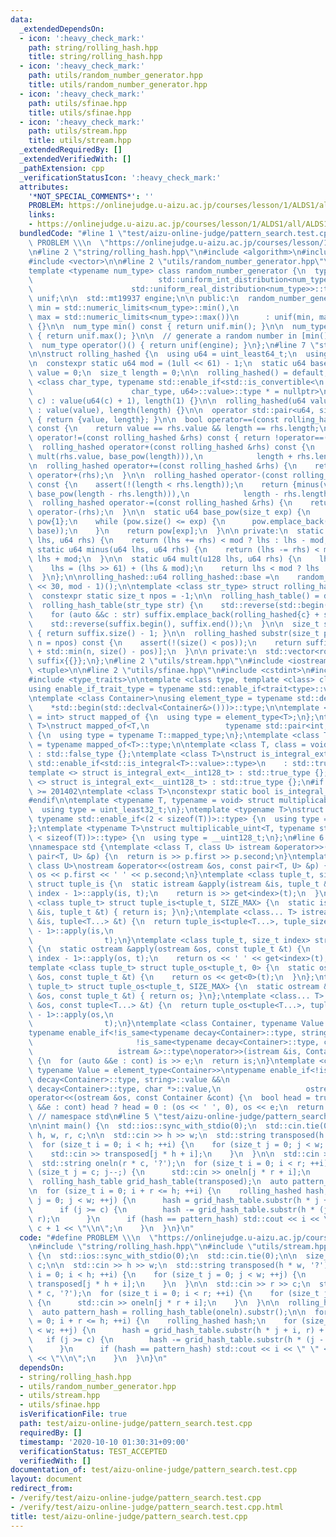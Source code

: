 ```yaml
---
data:
  _extendedDependsOn:
  - icon: ':heavy_check_mark:'
    path: string/rolling_hash.hpp
    title: string/rolling_hash.hpp
  - icon: ':heavy_check_mark:'
    path: utils/random_number_generator.hpp
    title: utils/random_number_generator.hpp
  - icon: ':heavy_check_mark:'
    path: utils/sfinae.hpp
    title: utils/sfinae.hpp
  - icon: ':heavy_check_mark:'
    path: utils/stream.hpp
    title: utils/stream.hpp
  _extendedRequiredBy: []
  _extendedVerifiedWith: []
  _pathExtension: cpp
  _verificationStatusIcon: ':heavy_check_mark:'
  attributes:
    '*NOT_SPECIAL_COMMENTS*': ''
    PROBLEM: https://onlinejudge.u-aizu.ac.jp/courses/lesson/1/ALDS1/all/ALDS1_14_C
    links:
    - https://onlinejudge.u-aizu.ac.jp/courses/lesson/1/ALDS1/all/ALDS1_14_C
  bundledCode: "#line 1 \"test/aizu-online-judge/pattern_search.test.cpp\"\n#define\
    \ PROBLEM \\\n  \"https://onlinejudge.u-aizu.ac.jp/courses/lesson/1/ALDS1/all/ALDS1_14_C\"\
    \n#line 2 \"string/rolling_hash.hpp\"\n#include <algorithm>\n#include <cassert>\n\
    #include <vector>\n\n#line 2 \"utils/random_number_generator.hpp\"\n#include <random>\n\
    template <typename num_type> class random_number_generator {\n  typename std::conditional<std::is_integral<num_type>::value,\n\
    \                            std::uniform_int_distribution<num_type>,\n      \
    \                      std::uniform_real_distribution<num_type>>::type\n     \
    \ unif;\n\n  std::mt19937 engine;\n\n public:\n  random_number_generator(num_type\
    \ min = std::numeric_limits<num_type>::min(),\n                          num_type\
    \ max = std::numeric_limits<num_type>::max())\n      : unif(min, max), engine(std::random_device{}())\
    \ {}\n\n  num_type min() const { return unif.min(); }\n\n  num_type max() const\
    \ { return unif.max(); }\n\n  // generate a random number in [min(), max()].\n\
    \  num_type operator()() { return unif(engine); }\n};\n#line 7 \"string/rolling_hash.hpp\"\
    \n\nstruct rolling_hashed {\n  using u64 = uint_least64_t;\n  using u128 = __uint128_t;\n\
    \n  constexpr static u64 mod = (1ull << 61) - 1;\n  static u64 base;\n\n  u64\
    \ value = 0;\n  size_t length = 0;\n\n  rolling_hashed() = default;\n\n  template\
    \ <class char_type, typename std::enable_if<std::is_convertible<\n           \
    \                      char_type, u64>::value>::type * = nullptr>\n  rolling_hashed(char_type\
    \ c) : value(u64(c) + 1), length(1) {}\n\n  rolling_hashed(u64 value, size_t length)\
    \ : value(value), length(length) {}\n\n  operator std::pair<u64, size_t>() const\
    \ { return {value, length}; }\n\n  bool operator==(const rolling_hashed &rhs)\
    \ const {\n    return value == rhs.value && length == rhs.length;\n  }\n\n  bool\
    \ operator!=(const rolling_hashed &rhs) const { return !operator==(rhs); }\n\n\
    \  rolling_hashed operator+(const rolling_hashed &rhs) const {\n    return {plus(value,\
    \ mult(rhs.value, base_pow(length))),\n            length + rhs.length};\n  }\n\
    \n  rolling_hashed operator+=(const rolling_hashed &rhs) {\n    return *this =\
    \ operator+(rhs);\n  }\n\n  rolling_hashed operator-(const rolling_hashed &rhs)\
    \ const {\n    assert(!(length < rhs.length));\n    return {minus(value, mult(rhs.value,\
    \ base_pow(length - rhs.length))),\n            length - rhs.length};\n  }\n\n\
    \  rolling_hashed operator-=(const rolling_hashed &rhs) {\n    return *this =\
    \ operator-(rhs);\n  }\n\n  static u64 base_pow(size_t exp) {\n    static std::vector<u64>\
    \ pow{1};\n    while (pow.size() <= exp) {\n      pow.emplace_back(mult(pow.back(),\
    \ base));\n    }\n    return pow[exp];\n  }\n\n private:\n  static u64 plus(u64\
    \ lhs, u64 rhs) {\n    return (lhs += rhs) < mod ? lhs : lhs - mod;\n  }\n\n \
    \ static u64 minus(u64 lhs, u64 rhs) {\n    return (lhs -= rhs) < mod ? lhs :\
    \ lhs + mod;\n  }\n\n  static u64 mult(u128 lhs, u64 rhs) {\n    lhs *= rhs;\n\
    \    lhs = (lhs >> 61) + (lhs & mod);\n    return lhs < mod ? lhs : lhs - mod;\n\
    \  }\n};\n\nrolling_hashed::u64 rolling_hashed::base =\n    random_number_generator<u64>(1\
    \ << 30, mod - 1)();\n\ntemplate <class str_type> struct rolling_hash_table {\n\
    \  constexpr static size_t npos = -1;\n\n  rolling_hash_table() = default;\n\n\
    \  rolling_hash_table(str_type str) {\n    std::reverse(std::begin(str), std::end(str));\n\
    \    for (auto &&c : str) suffix.emplace_back(rolling_hashed{c} + suffix.back());\n\
    \    std::reverse(suffix.begin(), suffix.end());\n  }\n\n  size_t size() const\
    \ { return suffix.size() - 1; }\n\n  rolling_hashed substr(size_t pos = 0, size_t\
    \ n = npos) const {\n    assert(!(size() < pos));\n    return suffix[pos] - suffix[pos\
    \ + std::min(n, size() - pos)];\n  }\n\n private:\n  std::vector<rolling_hashed>\
    \ suffix{{}};\n};\n#line 2 \"utils/stream.hpp\"\n#include <iostream>\n#include\
    \ <tuple>\n\n#line 2 \"utils/sfinae.hpp\"\n#include <cstdint>\n#include <iterator>\n\
    #include <type_traits>\n\ntemplate <class type, template <class> class trait>\n\
    using enable_if_trait_type = typename std::enable_if<trait<type>::value>::type;\n\
    \ntemplate <class Container>\nusing element_type = typename std::decay<decltype(\n\
    \    *std::begin(std::declval<Container&>()))>::type;\n\ntemplate <class T, class\
    \ = int> struct mapped_of {\n  using type = element_type<T>;\n};\ntemplate <class\
    \ T>\nstruct mapped_of<T,\n                 typename std::pair<int, typename T::mapped_type>::first_type>\
    \ {\n  using type = typename T::mapped_type;\n};\ntemplate <class T> using mapped_type\
    \ = typename mapped_of<T>::type;\n\ntemplate <class T, class = void> struct is_integral_ext\
    \ : std::false_type {};\ntemplate <class T>\nstruct is_integral_ext<\n    T, typename\
    \ std::enable_if<std::is_integral<T>::value>::type>\n    : std::true_type {};\n\
    template <> struct is_integral_ext<__int128_t> : std::true_type {};\ntemplate\
    \ <> struct is_integral_ext<__uint128_t> : std::true_type {};\n#if __cplusplus\
    \ >= 201402\ntemplate <class T>\nconstexpr static bool is_integral_ext_v = is_integral_ext<T>::value;\n\
    #endif\n\ntemplate <typename T, typename = void> struct multiplicable_uint {\n\
    \  using type = uint_least32_t;\n};\ntemplate <typename T>\nstruct multiplicable_uint<T,\
    \ typename std::enable_if<(2 < sizeof(T))>::type> {\n  using type = uint_least64_t;\n\
    };\ntemplate <typename T>\nstruct multiplicable_uint<T, typename std::enable_if<(4\
    \ < sizeof(T))>::type> {\n  using type = __uint128_t;\n};\n#line 6 \"utils/stream.hpp\"\
    \nnamespace std {\ntemplate <class T, class U> istream &operator>>(istream &is,\
    \ pair<T, U> &p) {\n  return is >> p.first >> p.second;\n}\ntemplate <class T,\
    \ class U>\nostream &operator<<(ostream &os, const pair<T, U> &p) {\n  return\
    \ os << p.first << ' ' << p.second;\n}\ntemplate <class tuple_t, size_t index>\
    \ struct tuple_is {\n  static istream &apply(istream &is, tuple_t &t) {\n    tuple_is<tuple_t,\
    \ index - 1>::apply(is, t);\n    return is >> get<index>(t);\n  }\n};\ntemplate\
    \ <class tuple_t> struct tuple_is<tuple_t, SIZE_MAX> {\n  static istream &apply(istream\
    \ &is, tuple_t &t) { return is; }\n};\ntemplate <class... T> istream &operator>>(istream\
    \ &is, tuple<T...> &t) {\n  return tuple_is<tuple<T...>, tuple_size<tuple<T...>>::value\
    \ - 1>::apply(is,\n                                                          \
    \                t);\n}\ntemplate <class tuple_t, size_t index> struct tuple_os\
    \ {\n  static ostream &apply(ostream &os, const tuple_t &t) {\n    tuple_os<tuple_t,\
    \ index - 1>::apply(os, t);\n    return os << ' ' << get<index>(t);\n  }\n};\n\
    template <class tuple_t> struct tuple_os<tuple_t, 0> {\n  static ostream &apply(ostream\
    \ &os, const tuple_t &t) {\n    return os << get<0>(t);\n  }\n};\ntemplate <class\
    \ tuple_t> struct tuple_os<tuple_t, SIZE_MAX> {\n  static ostream &apply(ostream\
    \ &os, const tuple_t &t) { return os; }\n};\ntemplate <class... T> ostream &operator<<(ostream\
    \ &os, const tuple<T...> &t) {\n  return tuple_os<tuple<T...>, tuple_size<tuple<T...>>::value\
    \ - 1>::apply(os,\n                                                          \
    \                t);\n}\ntemplate <class Container, typename Value = element_type<Container>>\n\
    typename enable_if<!is_same<typename decay<Container>::type, string>::value &&\n\
    \                       !is_same<typename decay<Container>::type, char *>::value,\n\
    \                   istream &>::type\noperator>>(istream &is, Container &cont)\
    \ {\n  for (auto &&e : cont) is >> e;\n  return is;\n}\ntemplate <class Container,\
    \ typename Value = element_type<Container>>\ntypename enable_if<!is_same<typename\
    \ decay<Container>::type, string>::value &&\n                       !is_same<typename\
    \ decay<Container>::type, char *>::value,\n                   ostream &>::type\n\
    operator<<(ostream &os, const Container &cont) {\n  bool head = true;\n  for (auto\
    \ &&e : cont) head ? head = 0 : (os << ' ', 0), os << e;\n  return os;\n}\n} \
    \ // namespace std\n#line 5 \"test/aizu-online-judge/pattern_search.test.cpp\"\
    \n\nint main() {\n  std::ios::sync_with_stdio(0);\n  std::cin.tie(0);\n\n  size_t\
    \ h, w, r, c;\n\n  std::cin >> h >> w;\n  std::string transposed(h * w, '?');\n\
    \  for (size_t i = 0; i < h; ++i) {\n    for (size_t j = 0; j < w; ++j) {\n  \
    \    std::cin >> transposed[j * h + i];\n    }\n  }\n\n  std::cin >> r >> c;\n\
    \  std::string oneln(r * c, '?');\n  for (size_t i = 0; i < r; ++i) {\n    for\
    \ (size_t j = c; j--;) {\n      std::cin >> oneln[j * r + i];\n    }\n  }\n\n\
    \  rolling_hash_table grid_hash_table(transposed);\n  auto pattern_hash = rolling_hash_table(oneln).substr();\n\
    \n  for (size_t i = 0; i + r <= h; ++i) {\n    rolling_hashed hash;\n    for (size_t\
    \ j = 0; j < w; ++j) {\n      hash = grid_hash_table.substr(h * j + i, r) + hash;\n\
    \      if (j >= c) {\n        hash -= grid_hash_table.substr(h * (j - c) + i,\
    \ r);\n      }\n      if (hash == pattern_hash) std::cout << i << \" \" << j -\
    \ c + 1 << \"\\n\";\n    }\n  }\n}\n"
  code: "#define PROBLEM \\\n  \"https://onlinejudge.u-aizu.ac.jp/courses/lesson/1/ALDS1/all/ALDS1_14_C\"\
    \n#include \"string/rolling_hash.hpp\"\n#include \"utils/stream.hpp\"\n\nint main()\
    \ {\n  std::ios::sync_with_stdio(0);\n  std::cin.tie(0);\n\n  size_t h, w, r,\
    \ c;\n\n  std::cin >> h >> w;\n  std::string transposed(h * w, '?');\n  for (size_t\
    \ i = 0; i < h; ++i) {\n    for (size_t j = 0; j < w; ++j) {\n      std::cin >>\
    \ transposed[j * h + i];\n    }\n  }\n\n  std::cin >> r >> c;\n  std::string oneln(r\
    \ * c, '?');\n  for (size_t i = 0; i < r; ++i) {\n    for (size_t j = c; j--;)\
    \ {\n      std::cin >> oneln[j * r + i];\n    }\n  }\n\n  rolling_hash_table grid_hash_table(transposed);\n\
    \  auto pattern_hash = rolling_hash_table(oneln).substr();\n\n  for (size_t i\
    \ = 0; i + r <= h; ++i) {\n    rolling_hashed hash;\n    for (size_t j = 0; j\
    \ < w; ++j) {\n      hash = grid_hash_table.substr(h * j + i, r) + hash;\n   \
    \   if (j >= c) {\n        hash -= grid_hash_table.substr(h * (j - c) + i, r);\n\
    \      }\n      if (hash == pattern_hash) std::cout << i << \" \" << j - c + 1\
    \ << \"\\n\";\n    }\n  }\n}\n"
  dependsOn:
  - string/rolling_hash.hpp
  - utils/random_number_generator.hpp
  - utils/stream.hpp
  - utils/sfinae.hpp
  isVerificationFile: true
  path: test/aizu-online-judge/pattern_search.test.cpp
  requiredBy: []
  timestamp: '2020-10-10 01:30:31+09:00'
  verificationStatus: TEST_ACCEPTED
  verifiedWith: []
documentation_of: test/aizu-online-judge/pattern_search.test.cpp
layout: document
redirect_from:
- /verify/test/aizu-online-judge/pattern_search.test.cpp
- /verify/test/aizu-online-judge/pattern_search.test.cpp.html
title: test/aizu-online-judge/pattern_search.test.cpp
---
```

